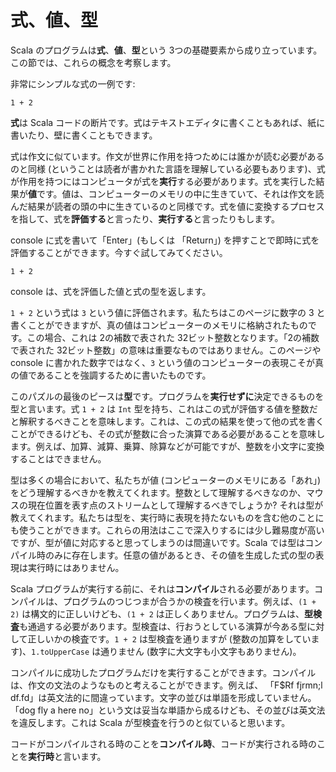# 式、値、型

Scala のプログラムは**式**、**値**、**型**という 3つの基礎要素から成り立っています。この節では、これらの概念を考察します。

非常にシンプルな式の一例です:

```tut:silent:book
1 + 2
```

**式**は Scala コードの断片です。式はテキストエディタに書くこともあれば、紙に書いたり、壁に書くこともできます。

式は作文に似ています。作文が世界に作用を持つためには誰かが読む必要があるのと同様 (ということは読者が書かれた言語を理解している必要もあります)、式が作用を持つにはコンピュータが式を**実行**する必要があります。式を実行した結果が**値**です。値は、コンピューターのメモリの中に生きていて、それは作文を読んだ結果が読者の頭の中に生きているのと同様です。式を値に変換するプロセスを指して、式を**評価する**と言ったり、**実行する**と言ったりもします。

console に式を書いて「Enter」(もしくは 「Return」) を押すことで即時に式を評価することができます。今すぐ試してみてください。

```tut:book
1 + 2
```

console は、式を評価した値と式の型を返します。

`1 + 2` という式は `3` という値に評価されます。私たちはこのページに数字の 3 と書くことができますが、真の値はコンピューターのメモリに格納されたものです。この場合、これは 2の補数で表された 32ビット整数となります。「2の補数で表された 32ビット整数」の意味は重要なものではありません。このページや console に書かれた数字ではなく、`3` という値のコンピューターの表現こそが真の値であることを強調するために書いたものです。

このパズルの最後のピースは**型**です。プログラムを**実行せずに**決定できるものを型と言います。式 `1 + 2` は `Int` 型を持ち、これはこの式が評価する値を整数だと解釈するべきことを意味します。これは、この式の結果を使って他の式を書くことができるけども、その式が整数に合った演算である必要があることを意味します。例えば、加算、減算、乗算、除算などが可能ですが、整数を小文字に変換することはできません。

型は多くの場合において、私たちが値 (コンピューターのメモリにある「あれ」) をどう理解するべきかを教えてくれます。整数として理解するべきなのか、マウスの現在位置を表す点のストリームとして理解するべきでしょうか? それは型が教えてくれます。私たちは型を、実行時に表現を持たないものを含む他のことにも使うことができます。これらの用法はここで深入りするには少し難易度が高いですが、型が値に対応すると思ってしまうのは間違いです。Scala では型はコンパイル時のみに存在します。任意の値があるとき、その値を生成した式の型の表現は実行時にはありません。

Scala プログラムが実行する前に、それは**コンパイル**される必要があります。コンパイルは、プログラムのつじつまが合うかの検査を行います。例えば、`(1 + 2)` は構文的に正しいけども、`(1 + 2` は正しくありません。プログラムは、**型検査**も通過する必要があります。型検査は、行おうとしている演算が今ある型に対して正しいかの検査です。`1 + 2` は型検査を通りますが (整数の加算をしています)、`1.toUpperCase` は通りません (数字に大文字も小文字もありません)。

コンパイルに成功したプログラムだけを実行することができます。コンパイルは、作文の文法のようなものと考えることができます。例えば、
「F$Rf  fjrmn;l df.fd」は英文法的に間違っています。文字の並びは単語を形成していません。「dog fly a here no」という文は妥当な単語から成るけども、その並びは英文法を違反します。これは Scala が型検査を行うのと似ていると思います。

コードがコンパイルされる時のことを**コンパイル時**、コードが実行される時のことを**実行時**と言います。
